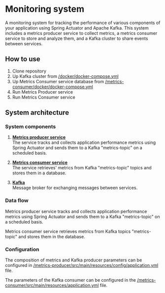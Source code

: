 # Monitoring system 

A monitoring system for tracking the performance of various components of your application using Spring Actuator and Apache Kafka.
This system includes a metrics producer service to collect metrics, a metrics consumer service to store and analyze them, 
and a Kafka cluster to share events between services.

## How to use

1. Clone repository
2. Up Kafka cluster from [/docker/docker-compose.yml](docker/docker-compose.yml) 
3. Up Metrics Consumer service database from [/metrics-consumer/docker/docker-compose.yml](metrics-consumer/docker/docker-compose.yml) 
4. Run Metrics Producer service
5. Run Metrics Consumer service

## System architecture

### System components

1. __[Metrics producer service](metrics-producer/README.md)__ </br>
   The service tracks and collects application performance metrics using Spring Actuator
   and sends them to a Kafka "metrics-topic" on a scheduled basis.

2. __[Metrics consumer service](metrics-consumer/README.md)__ </br>
   The service retrieves' metrics from Kafka "metrics-topic" topics and stores them in a database.

3. __[Kafka](docker/docker-compose.yml)__ </br>
   Message broker for exchanging messages between services.

### Data flow

Metrics producer service tracks and collects application performance metrics using Spring Actuator
and sends them to a Kafka "metrics-topic" on a scheduled basis.

Metrics consumer service retrieves metrics from Kafka topics "metrics-topic" and stores them in the database.

### Configuration

The composition of metrics and Kafka producer parameters can be configured
in [/metrics-producer/src/main/resources/config/application.yml](metrics-producer/src/main/resources/config/application.yml) file.

The parameters of the Kafka consumer can be configured in the [/metrics-consumer/src/main/resources/application.yml](metrics-consumer/src/main/resources/application.yml) file.







